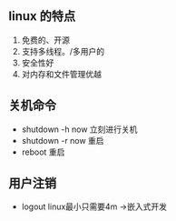 ## linux 的特点
1. 免费的、开源
2. 支持多线程。/多用户的
3. 安全性好
4. 对内存和文件管理优越

## 关机命令
- shutdown -h now 立刻进行关机
- shutdown -r now 重启
- reboot 重启

## 用户注销
- logout 
linux最小只需要4m ->嵌入式开发